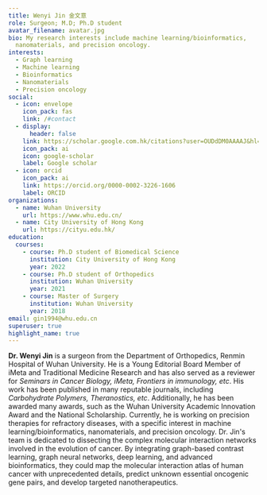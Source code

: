 ```yaml
---
title: Wenyi Jin 金文意
role: Surgeon; M.D; Ph.D student
avatar_filename: avatar.jpg
bio: My research interests include machine learning/bioinformatics,
  nanomaterials, and precision oncology.
interests:
  - Graph learning
  - Machine learning
  - Bioinformatics
  - Nanomaterials
  - Precision oncology
social:
  - icon: envelope
    icon_pack: fas
    link: /#contact
  - display:
      header: false
    link: https://scholar.google.com.hk/citations?user=OUDdDM0AAAAJ&hl=zh-CN
    icon_pack: ai
    icon: google-scholar
    label: Google scholar
  - icon: orcid
    icon_pack: ai
    link: https://orcid.org/0000-0002-3226-1606
    label: ORCID
organizations:
  - name: Wuhan University
    url: https://www.whu.edu.cn/
  - name: City University of Hong Kong
    url: https://cityu.edu.hk/
education:
  courses:
    - course: Ph.D student of Biomedical Science
      institution: City University of Hong Kong
      year: 2022
    - course: Ph.D student of Orthopedics
      institution: Wuhan University
      year: 2021
    - course: Master of Surgery
      institution: Wuhan University
      year: 2018
email: gin1994@whu.edu.cn
superuser: true
highlight_name: true
---
```

**Dr. Wenyi Jin** is a surgeon from the Department of Orthopedics, Renmin Hospital of Wuhan University. He is a Young Editorial Board Member of iMeta and Traditional Medicine Research and has also served as a reviewer for *Seminars in Cancer Biology, iMeta, Frontiers in immunology, etc*. His work has been published in many reputable journals, including *Carbohydrate Polymers, Theranostics, etc*. Additionally, he has been awarded many awards, such as the Wuhan University Academic Innovation Award and the National Scholarship. Currently, he is working on precision therapies for refractory diseases, with a specific interest in machine learning/bioinformatics, nanomaterials, and precision oncology.
Dr. Jin's team is dedicated to dissecting the complex molecular interaction networks involved in the evolution of cancer. By integrating graph-based contrast learning, graph neural networks, deep learning, and advanced bioinformatics, they could map the molecular interaction atlas of human cancer with unprecedented details, predict unknown essential oncogenic gene pairs, and develop targeted nanotherapeutics.